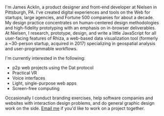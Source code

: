 I'm James Acklin, a product designer and front-end developer at Nielsen in Pittsburgh, PA. I've created digital experiences and tools on the Web for startups, large agencies, and Fortune 500 companies for about a decade. My design practice concentrates on human-centered design methodologies and high-fidelity prototyping with an emphasis on in-browser deliverables. At Nielsen, I research, prototype, design, and write a little JavaScript for all user-facing features of Rhiza, a web-based data visualization tool (formerly a ~30-person startup, acquired in 2017) specializing in geospatial analysis and user-programmable workflows.

I'm currently interested in the following:

* p2p web projects using the Dat protocol
* Practical VR
* Voice interfaces
* Light, single-purpose web apps
* Screen-free computing

Occasionally I conduct branding exercises, help software companies and websites with interaction design problems, and do general graphic design work on the side. [Email me](mailto:jamesacklin@gmail.com) if you'd like to work on a project&nbsp;together.
